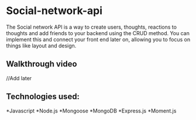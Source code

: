 # Social-network-api

The Social network API is a way to create users, thoughts, reactions to thoughts and add friends to your backend using the CRUD method. You can implement this and connect your front end later on, allowing you to focus on things like layout and design. 

## Walkthrough video 

//Add later

## Technologies used:
 *Javascript
 *Node.js
 *Mongoose
 *MongoDB
 *Express.js
 *Moment.js
